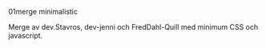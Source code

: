 01merge minimalistic

Merge av dev.Stavros, dev-jenni och FredDahl-Quill med minimum CSS och javascript.